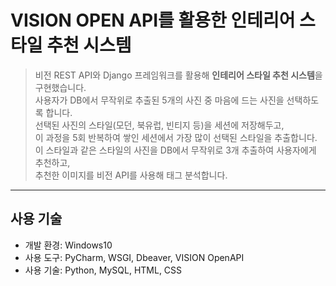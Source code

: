 # VISION OPEN API를 활용한 인테리어 스타일 추천 시스템
> 비전 REST API와 Django 프레임워크를 활용해 **인테리어 스타일 추천 시스템**을 구현했습니다.  
> 사용자가 DB에서 무작위로 추출된 5개의 사진 중 마음에 드는 사진을 선택하도록 합니다.  
> 선택된 사진의 스타일(모던, 북유럽, 빈티지 등)을 세션에 저장해두고,  
> 이 과정을 5회 반복하여 쌓인 세션에서 가장 많이 선택된 스타일을 추출합니다.  
> 이 스타일과 같은 스타일의 사진을 DB에서 무작위로 3개 추출하여 사용자에게 추천하고,  
> 추천한 이미지를 비전 API를 사용해 태그 분석합니다.
- - -  

## 사용 기술
- 개발 환경: Windows10
- 사용 도구: PyCharm, WSGI, Dbeaver, VISION OpenAPI
- 사용 기술: Python, MySQL, HTML, CSS
